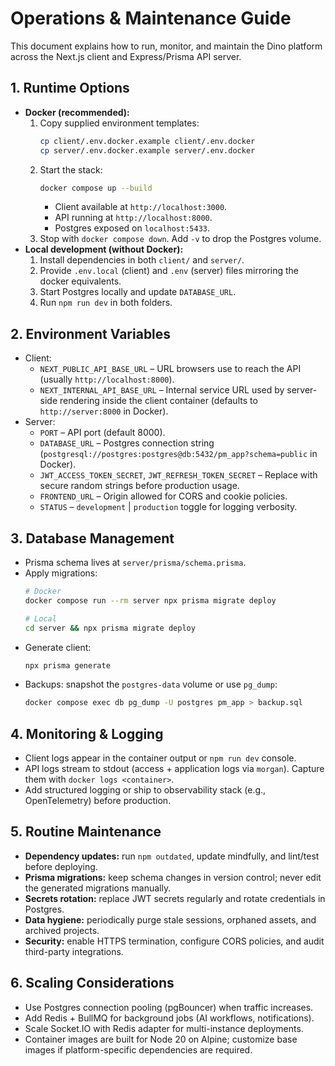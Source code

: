 # Operations & Maintenance Guide

This document explains how to run, monitor, and maintain the Dino platform across the Next.js client and Express/Prisma API server.

## 1. Runtime Options
- **Docker (recommended):**
  1. Copy supplied environment templates:
     ```bash
     cp client/.env.docker.example client/.env.docker
     cp server/.env.docker.example server/.env.docker
     ```
  2. Start the stack:
     ```bash
     docker compose up --build
     ```
     - Client available at `http://localhost:3000`.
     - API running at `http://localhost:8000`.
     - Postgres exposed on `localhost:5433`.
  3. Stop with `docker compose down`. Add `-v` to drop the Postgres volume.
- **Local development (without Docker):**
  1. Install dependencies in both `client/` and `server/`.
  2. Provide `.env.local` (client) and `.env` (server) files mirroring the docker equivalents.
  3. Start Postgres locally and update `DATABASE_URL`.
  4. Run `npm run dev` in both folders.

## 2. Environment Variables
- Client:
  - `NEXT_PUBLIC_API_BASE_URL` – URL browsers use to reach the API (usually `http://localhost:8000`).
  - `NEXT_INTERNAL_API_BASE_URL` – Internal service URL used by server-side rendering inside the client container (defaults to `http://server:8000` in Docker).
- Server:
  - `PORT` – API port (default 8000).
  - `DATABASE_URL` – Postgres connection string (`postgresql://postgres:postgres@db:5432/pm_app?schema=public` in Docker).
  - `JWT_ACCESS_TOKEN_SECRET`, `JWT_REFRESH_TOKEN_SECRET` – Replace with secure random strings before production usage.
  - `FRONTEND_URL` – Origin allowed for CORS and cookie policies.
  - `STATUS` – `development` | `production` toggle for logging verbosity.

## 3. Database Management
- Prisma schema lives at `server/prisma/schema.prisma`.
- Apply migrations:
  ```bash
  # Docker
  docker compose run --rm server npx prisma migrate deploy

  # Local
  cd server && npx prisma migrate deploy
  ```
- Generate client:
  ```bash
  npx prisma generate
  ```
- Backups: snapshot the `postgres-data` volume or use `pg_dump`:
  ```bash
  docker compose exec db pg_dump -U postgres pm_app > backup.sql
  ```

## 4. Monitoring & Logging
- Client logs appear in the container output or `npm run dev` console.
- API logs stream to stdout (access + application logs via `morgan`). Capture them with `docker logs <container>`.
- Add structured logging or ship to observability stack (e.g., OpenTelemetry) before production.

## 5. Routine Maintenance
- **Dependency updates:** run `npm outdated`, update mindfully, and lint/test before deploying.
- **Prisma migrations:** keep schema changes in version control; never edit the generated migrations manually.
- **Secrets rotation:** replace JWT secrets regularly and rotate credentials in Postgres.
- **Data hygiene:** periodically purge stale sessions, orphaned assets, and archived projects.
- **Security:** enable HTTPS termination, configure CORS policies, and audit third-party integrations.

## 6. Scaling Considerations
- Use Postgres connection pooling (pgBouncer) when traffic increases.
- Add Redis + BullMQ for background jobs (AI workflows, notifications).
- Scale Socket.IO with Redis adapter for multi-instance deployments.
- Container images are built for Node 20 on Alpine; customize base images if platform-specific dependencies are required.
